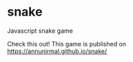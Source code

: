 # snake
Javascript snake game

Check this out!
This game is published on https://annunirmal.github.io/snake/
